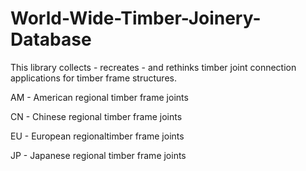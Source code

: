 # World-Wide-Timber-Joinery-Database
This library collects - recreates - and rethinks timber joint connection applications for timber frame structures.

AM - American regional timber frame joints

CN - Chinese regional timber frame joints

EU - European regionaltimber frame joints

JP - Japanese regional timber frame joints

